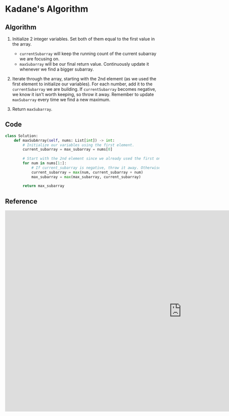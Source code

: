 # Kadane's Algorithm

## Algorithm

1. Initialize 2 integer variables. Set both of them equal to the first value in the array.

   - `currentSubarray` will keep the running count of the current subarray we are focusing on.
   - `maxSubarray` will be our final return value. Continuously update it whenever we find a bigger subarray.

2. Iterate through the array, starting with the 2nd element (as we used the first element to initialize our variables). For each number, add it to the `currentSubarray` we are building. If `currentSubarray` becomes negative, we know it isn't worth keeping, so throw it away. Remember to update `maxSubarray` every time we find a new maximum.

3. Return `maxSubarray`.


## Code 

```python
class Solution:
    def maxSubArray(self, nums: List[int]) -> int:
        # Initialize our variables using the first element.
        current_subarray = max_subarray = nums[0]
        
        # Start with the 2nd element since we already used the first one.
        for num in nums[1:]:
            # If current_subarray is negative, throw it away. Otherwise, keep adding to it.
            current_subarray = max(num, current_subarray + num)
            max_subarray = max(max_subarray, current_subarray)
        
        return max_subarray

```

## Reference 

<iframe width="1151" height="656" src="https://www.youtube.com/embed/YxuK6A3SvTs" title="Kadanes algorithm | Longest sum contiguous subarray" frameborder="0" allow="accelerometer; autoplay; clipboard-write; encrypted-media; gyroscope; picture-in-picture" allowfullscreen></iframe>